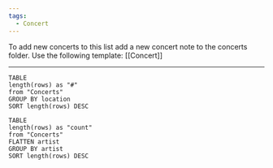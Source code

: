 ```yaml
---
tags:
  - Concert
---
```

To add new concerts to this list add a new concert note to the concerts folder.
Use the following template: [[Concert]]

---

```dataview
TABLE
length(rows) as "#"
from "Concerts"
GROUP BY location
SORT length(rows) DESC
```

```dataview
TABLE
length(rows) as "count"
from "Concerts"
FLATTEN artist
GROUP BY artist
SORT length(rows) DESC
```

